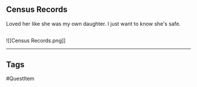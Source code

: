 ## Census Records
Loved her like she was my own daughter.
I just want to know she's safe.
## 
![[Census Records.png]]

---
## Tags
#QuestItem